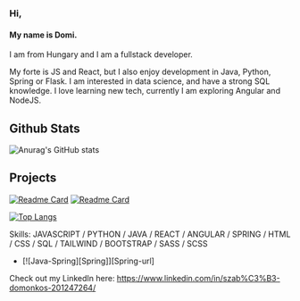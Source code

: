 ### Hi,
#### My name is Domi.

I am from Hungary and I am a fullstack developer. 

My forte is JS and React, but I also enjoy development in Java, Python, Spring or Flask. I am interested in data science, and have a strong SQL knowledge. I  love learning new tech, currently I am exploring Angular and NodeJS.


Github Stats
---
![Anurag's GitHub stats](https://github-readme-stats.vercel.app/api?username=domonkos97&show_icons=true&theme=radical)

Projects
---
[![Readme Card](https://github-readme-stats.vercel.app/api/pin/?username=domonkos97&repo=philosophy-reads-1.0)](https://github.com/domonkos97/philosophy-reads-1.0)
[![Readme Card](https://github-readme-stats.vercel.app/api/pin/?username=abukfa97&repo=TransactStat)](https://github.com/abukfa97/TransactStat)

[![Top Langs](https://github-readme-stats.vercel.app/api/top-langs/?username=domonkos97&layout=compact)](https://github.com/domonkos97)

Skills: JAVASCRIPT / PYTHON / JAVA / REACT / ANGULAR / SPRING / HTML / CSS / SQL / TAILWIND / BOOTSTRAP / SASS / SCSS

* [![Java-Spring][Spring]][Spring-url]

  
Check out my LinkedIn here: https://www.linkedin.com/in/szab%C3%B3-domonkos-201247264/
  
  
